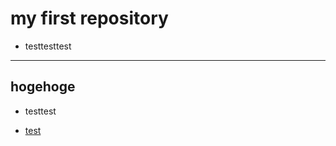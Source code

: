 # my first repository

* testtesttest

---

## hogehoge

* testtest

* [test](http://www.tis.co.jp)


